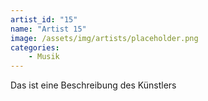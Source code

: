 ```yaml
---
artist_id: "15"
name: "Artist 15"
image: /assets/img/artists/placeholder.png
categories:
    - Musik
---
```

Das ist eine Beschreibung des Künstlers
